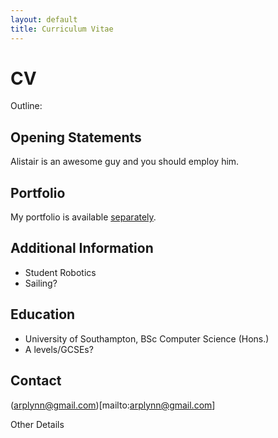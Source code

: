 ```yaml
---
layout: default
title: Curriculum Vitae
---
```

CV
==

Outline:

Opening Statements
------------------

Alistair is an awesome guy and you should employ him.

Portfolio
---------

My portfolio is available [separately](portfolio).

Additional Information
----------------------

* Student Robotics
* Sailing?

Education
---------

* University of Southampton, BSc Computer Science (Hons.)
* A levels/GCSEs?

Contact
-------

(arplynn@gmail.com)[mailto:arplynn@gmail.com]

Other Details

